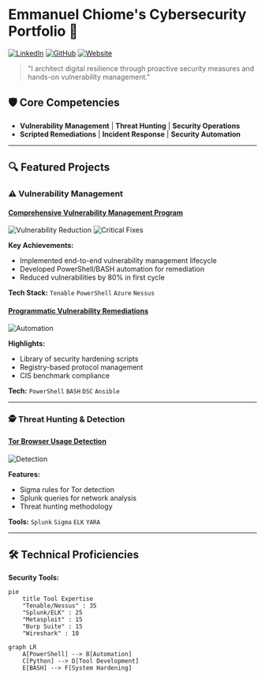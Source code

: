 # Emmanuel Chiome's Cybersecurity Portfolio 🔐

[![LinkedIn](https://img.shields.io/badge/LinkedIn-Connect-blue?style=flat-square&logo=linkedin)](https://www.linkedin.com/in/emmanuel-chiome-004644182)
[![GitHub](https://img.shields.io/badge/GitHub-Profile-black?style=flat-square&logo=github)](https://github.com/Emmanuel-Chiome)
[![Website](https://img.shields.io/badge/Portfolio-Website-green?style=flat-square)](https://yourportfolio.com)

> "I architect digital resilience through proactive security measures and hands-on vulnerability management."

## 🛡️ Core Competencies
- **Vulnerability Management** | **Threat Hunting** | **Security Operations**
- **Scripted Remediations** | **Incident Response** | **Security Automation**

---

## 🔍 Featured Projects

### ⚠️ Vulnerability Management

#### [Comprehensive Vulnerability Management Program](https://github.com/Emmanuel-Chiome/VULNERABILITY-MANAGEMENT-)
![Vulnerability Reduction](https://img.shields.io/badge/Reduction-80%25-critical) 
![Critical Fixes](https://img.shields.io/badge/Critical-100%25-red)

**Key Achievements:**
- Implemented end-to-end vulnerability management lifecycle
- Developed PowerShell/BASH automation for remediation
- Reduced vulnerabilities by 80% in first cycle

**Tech Stack:** 
`Tenable` `PowerShell` `Azure` `Nessus`

#### [Programmatic Vulnerability Remediations](https://github.com/joshcybertest/programmatic-vulnerability-remediations)
![Automation](https://img.shields.io/badge/Automated-15+_remediations-blue)

**Highlights:**
- Library of security hardening scripts
- Registry-based protocol management
- CIS benchmark compliance

**Tech:** `PowerShell` `BASH` `DSC` `Ansible`

---

### 🕵️ Threat Hunting & Detection

#### [Tor Browser Usage Detection](https://github.com/joshmadakor0/threat-hunting-scenario-tor)
![Detection](https://img.shields.io/badge/Detection-Rate-95%25-yellowgreen)

**Features:**
- Sigma rules for Tor detection
- Splunk queries for network analysis
- Threat hunting methodology

**Tools:** `Splunk` `Sigma` `ELK` `YARA`

---

## 🛠️ Technical Proficiencies

**Security Tools:**
```mermaid
pie
    title Tool Expertise
    "Tenable/Nessus" : 35
    "Splunk/ELK" : 25
    "Metasploit" : 15
    "Burp Suite" : 15
    "Wireshark" : 10

graph LR
    A[PowerShell] --> B[Automation]
    C[Python] --> D[Tool Development]
    E[BASH] --> F[System Hardening]
